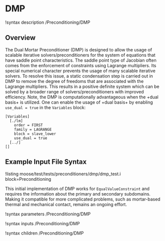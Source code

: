 # DMP

!syntax description /Preconditioning/DMP

## Overview

The Dual Mortar Preconditioner (DMP) is designed to allow the usage of scalable iterative solvers/preconditioners for the system of equations that have saddle point characteristics. The saddle point type of Jacobian often comes from the enforcement of constraints using Lagrange multipliers. Its special numerical character prevents the usage of many scalable iterative solvers. To resolve this issue, a static condensation step is carried out in DMP to remove the degree of freedoms that are associated with the Lagrange multipliers. This results in a positive definite system which can be solved by a broader range of solvers/preconditioners with improved efficiency. Note, the DMP is computationally advantageous when the +dual basis+ is utilized. One can enable the usage of +dual basis+ by enabling `use_dual = true` in the `Variables` block:

```
[Variables]
  [./lm]
    order = FIRST
    family = LAGRANGE
    block = slave_lower
    use_dual = true
  [../]
[]
```

## Example Input File Syntax

!listing moose/test/tests/preconditioners/dmp/dmp_test.i block=Preconditioning


This initial implementation of DMP works for `EqualValueConstraint` and requires the information about the primary and secondary subdomains. Making it compatible for more complicated problems, such as mortar-based thermal and mechanical contact, remains an ongoing effort.

!syntax parameters /Preconditioning/DMP

!syntax inputs /Preconditioning/DMP

!syntax children /Preconditioning/DMP
